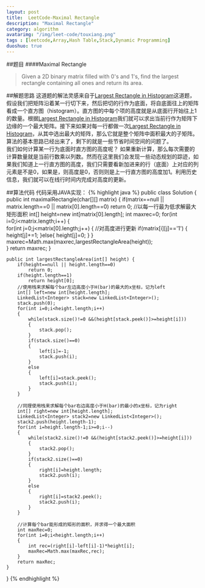 ```yaml
---
layout: post
title:  LeetCode-Maximal Rectangle
description: "Maximal Rectangle"
category: algorithm
avatarimg: "/img/leet-code/touxiang.png"
tags : [leetcode,Array,Hash Table,Stack,Dynamic Programming]
duoshuo: true
---
```

##题目
####Maximal Rectangle 
>Given a 2D binary matrix filled with 0's and 1's, find the largest rectangle containing all ones and return its area.

<!-- more -->
	
##解题思路
这道题的解法灵感来自于[Largest Rectangle in Histogram][1]这道题，假设我们把矩阵沿着某一行切下来，然后把切的行作为底面，将自底面往上的矩阵看成一个直方图（histogram）。直方图的中每个项的高度就是从底面行开始往上1的数量。根据[Largest Rectangle in Histogram][1]我们就可以求出当前行作为矩阵下边缘的一个最大矩阵。接下来如果对每一行都做一次[Largest Rectangle in Histogram][1]，从其中选出最大的矩阵，那么它就是整个矩阵中面积最大的子矩阵。    
算法的基本思路已经出来了，剩下的就是一些节省时间空间的问题了。    
我们如何计算某一行为底面时直方图的高度呢？ 如果重新计算，那么每次需要的计算数量就是当前行数乘以列数。然而在这里我们会发现一些动态规划的踪迹，如果我们知道上一行直方图的高度，我们只需要看新加进来的行（底面）上对应的列元素是不是0，如果是，则高度是0，否则则是上一行直方图的高度加1。利用历史信息，我们就可以在线行时间内完成对高度的更新。     

##算法代码
代码采用JAVA实现：
{% highlight java %}
public class Solution {
    public int maximalRectangle(char[][] matrix) {
        if(matrix==null || matrix.length==0 || matrix[0].length==0)
        	return 0;
        //以每一行最为低求解最大矩形面积
        int[] height=new int[matrix[0].length];
        int maxrec=0;
        for(int i=0;i<matrix.length;i++)
        {	
        	for(int j=0;j<matrix[0].length;j++)
        	{
				//对高度进行更新
        		if(matrix[i][j]=='1')
	        	{
	        		height[j]+=1;
	        	}else{
	        		height[j]=0;
	        	}
        	}
        	maxrec=Math.max(maxrec,largestRectangleArea(height));      	
        }
        return maxrec;
    }

    public int largestRectangleArea(int[] height) {
        if(height==null || height.length==0)
        	return 0;
        if(height.length==1)
        	return height[0];
        //使用栈来求解每个bar左边高度小于H(bar)的最大的x坐标，记为left
        int[] left=new int[height.length];
        LinkedList<Integer> stack=new LinkedList<Integer>();
        stack.push(0);
        for(int i=0;i<height.length;i++)
        {
        	while(stack.size()!=0 &&(height[stack.peek()]>=height[i]))
    		{
    			stack.pop();
    		}
    		if(stack.size()==0)
    		{
    			left[i]=-1;
    			stack.push(i);
    		}		
    		else
    		{
    			left[i]=stack.peek();
    			stack.push(i);
    		}	
        }

        //同理使用栈来求解每个bar右边高度小于H(bar)的最小的x坐标，记为right
        int[] right=new int[height.length];
        LinkedList<Integer> stack2=new LinkedList<Integer>();
        stack2.push(height.length-1);
        for(int i=height.length-1;i>=0;i--)
        {
        	while(stack2.size()!=0 &&(height[stack2.peek()]>=height[i]))
    		{
    			stack2.pop();
    		}
    		if(stack2.size()==0)
    		{
    			right[i]=height.length;
    			stack2.push(i);
    		}   			
    		else
    		{
    			right[i]=stack2.peek();
    			stack2.push(i);
    		}	
    	}

    	//计算每个bar能形成的矩形的面积，并求得一个最大面积
    	int maxRec=0;
    	for(int i=0;i<height.length;i++)
    	{
    		int rec=(right[i]-left[i]-1)*height[i];
    		maxRec=Math.max(maxRec,rec);
    	}
    	return maxRec;
    }
}
{% endhighlight %}

[1]:http://pisxw.com/algorithm/Largest-Rectangle-in-Histogram.html

